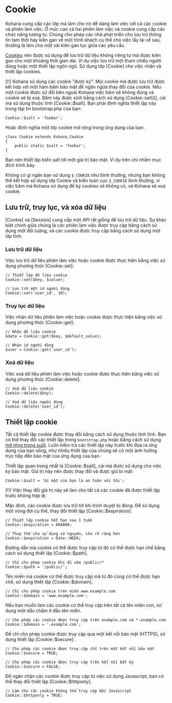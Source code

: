 # Cookie

Kohana cung cấp các lớp mà làm cho nó dễ dàng làm việc với cả các cookie và phiên làm việc.
Ở mức cao cả hai phiên làm việc và cookie cung cấp các chức năng tương tự.
Chúng cho phép các nhà phát triển cho lưu trữ thông tin tạm thời hay kiên gan về một trình khách cụ thể cho việc lấy lại về sau, thường là làm cho một vài kiên gan tục giữa các yêu cầu.

[Cookies](http://en.wikipedia.org/wiki/HTTP_cookie) nên được sử dụng để lưu trữ dữ liệu không riêng tư mà được kiên gan cho một khoảng thời gian dài.
Ví dụ việc lưu trữ một tham chiếu người dùng hoặc một thiết lập ngôn ngữ.
Sử dụng lớp [Cookie] cho việc nhận và thiết lập cookies.

[!!] Kohana sử dụng các cookie "được ký". Mọi cookie mà được lưu trữ được kết hợp với một hàm băm bảo mật để ngăn ngừa thay đổi của cookie. Nếu một cookie được sử đổi bên ngoài Kohana việc băm sẽ không đúng và cookie sẽ bị xoá. Băm này được sinh bằng cách sử dụng [Cookie::salt()], cái mà sử dụng thuộc tính [Cookie::$salt]. Bạn phải định nghĩa thiết lập này trong tập tin bootstrap.php của bạn:

	Cookie::$salt = 'foobar';

Hoặc định nghĩa một lớp cookie mở rộng trong ứng dụng của bạn:

	class Cookie extends Kohana_Cookie
	{
		public static $salt = 'foobar';
	}

Bạn nên thiết lập biến salt tới một giá trị bảo mật. Ví dụ trên chỉ nhằm mục đích trình bày.

Không có gì ngăn bạn sử dụng `$_COOKIE` như bình thường, nhưng bạn không thể kết hợp sử dụng lớp Cookie và biến toàn cục `$_COOKIE` bình thường, vì việc băm mà Kohana sử dụng để ký cookies sẽ không có, và Kohana sẽ xoá cookie.

## Lưu trữ, truy lục, và xóa dữ liệu

[Cookie] và [Session] cung cấp một API rất giống để lưu trữ dữ liệu.
Sự khác biệt chính giữa chúng là các phiên làm việc được truy cập bằng cách sử dụng một đối tượng, và các cookie được truy cập bằng cách sử dụng một lớp tĩnh.

### Lưu trữ dữ liệu

Việc lưu trữ dữ liệu phiên làm việc hoặc cookie được thực hiện bằng việc sử dụng phương thức [Cookie::set]:

    // Thiết lập dữ liệu cookie
    Cookie::set($key, $value);

    // Lưu trữ một id người dùng
    Cookie::set('user_id', 10);

### Truy lục dữ liệu

Việc nhận dữ liệu phiên làm việc hoặc cookie được thực hiện bằng việc sử dụng phương thức [Cookie::get]:

    // Nhận dữ liệu cookie
    $data = Cookie::get($key, $default_value);

    // Nhận id người dùng
    $user = Cookie::get('user_id');

### Xoá dữ liệu

Việc xoá dữ liệu phiên làm việc hoặc cookie được thực hiện bằng việc sử dụng phương thức [Cookie::delete]:
    
    // Xoá dữ liệu cookie
    Cookie::delete($key);

    // Xoá dữ liệu người dùng
    Cookie::delete('user_id');

## Thiết lập cookie

Tất cả thiết lập cookie được thay đổi bằng cách sử dụng thuộc tính tĩnh.
Bạn có thể thay đổi các thiết lập trong `bootstrap.php` hoặc bằng cách sử dụng [mở rộng trong suốt](extension).
Luôn kiểm tra các thiết lập này trước khi đưa ra ứng dụng của bạn sống, như nhiều thiết lập của chúng sẽ có một ảnh hưởng trực tiếp đến bảo mật của ứng dụng của bạn.

Thiết lập quan trọng nhất là [Cookie::$salt], cái mà được sử dụng cho việc ký bảo mật. Giá trị này nên được thay đổi và được giữ bí mật:

    Cookie::$salt = 'bí mật của bạn là an toàn với tôi';

[!!] Việc thay đổi giá trị này sẽ làm cho tất cả các cookie đã được thiết lập trước không hợp lệ.

Mặc định, các cookie được lưu trữ tới khi trình duyệt bị đóng.
Để sử dụng một vòng đợi cụ thể, thay đổi thiết lập [Cookie::$expiration]:

    // Thiết lập cookie hết hạn sau 1 tuần
    Cookie::$expiration = 604800;

    // Thay thế cho sử dụng số nguyên, cho rõ ràng hơn
    Cookie::$expiration = Date::WEEK;

Đường dẫn mà cookie có thể được truy cập từ đó có thể được hạn chế bằng cách sử dụng thiết lập [Cookie::$path].

    // Chỉ cho phép cookie khi đi vào /public/*
    Cookie::$path = '/public/';

Tên miền mà cookie có thể được truy cập mà từ đó cũng có thể được hạn chế, sử dụng thiết lập [Cookie::$domain].

    // Chỉ cho phép cookie trên miền www.example.com
    Cookie::$domain = 'www.example.com';

Nếu bạn muốn làm các cookie có thể truy cập trên tất cả tên miên con, sử dụng một dấu chấm ở đầu tên miền.

    // Cho phép các cookie được truy cập trên example.com và *.example.com
    Cookie::$domain = '.example.com';

Để chi cho phép cookie được truy cập qua một kết nối bảo mật (HTTPS), sử dụng thiết lập [Cookie::$secure] .

    // Cho phép các cookie được truy cập chỉ trên một kết nối bảo mật
    Cookie::$secure = TRUE;
    
    // Cho phép các cookie được truy cập trên kết nối bất kỳ
    Cookie::$secure = FALSE;

Để ngăn chặn các cookie được truy cập từ việc sử dụng Javascript, bạn có thể thay đổi thiết lập [Cookie::$httponly].

    // Làm cho các cookie không thể truy cập bởi Javascript
    Cookie::$httponly = TRUE;